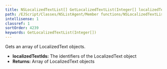 ```yaml
---
title: NSLocalizedTextList[] GetLocalizedTextList(Integer[] localizedTextIds)
path: /EJScript/Classes/NSListAgent/Member functions/NSLocalizedTextList[] GetLocalizedTextList(Integer[] p_0)
intellisense: 1
classref: 1
sortOrder: 4239
keywords: GetLocalizedTextList(Integer[])
---
```



Gets an array of LocalizedText objects.



* **localizedTextIds:** The identifiers of the LocalizedText object
* **Returns:** Array of LocalizedText objects



